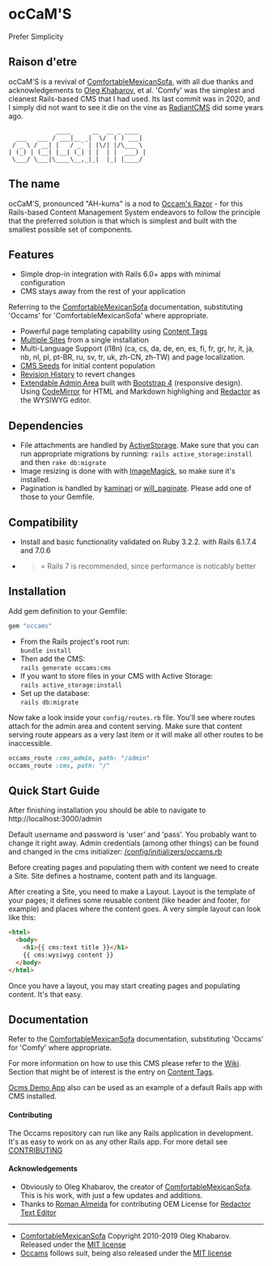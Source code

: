 # ocCaM'S

Prefer Simplicity

## Raison d'etre

ocCaM'S is a revival of [ComfortableMexicanSofa](https://github.com/comfy/comfortable-mexican-sofa), with all due thanks and acknowledgements to [Oleg Khabarov](https://github.com/GBH), et al. 'Comfy' was the simplest and cleanest Rails-based CMS that I had used. Its last commit was in 2020, and I simply did not want to see it die on the vine as [RadiantCMS](https://github.com/radiant/radiant) did some years ago.

```
             ____      __  __ _ ____
  ___   ___ / ___|__ _|  \/  ( ) ___|
 / _ \ / __| |   / _` | |\/| |/\___ \
| (_) | (__| |__| (_| | |  | |  ___) |
 \___/ \___|\____\__,_|_|  |_| |____/

``` 

## The name

ocCaM'S, pronounced "AH-kums" is a nod to [Occam's Razor](https://en.wikipedia.org/wiki/Occam%27s_razor) - for this Rails-based Content Management System endeavors to follow the principle that the preferred solution is that which is simplest and built with the smallest possible set of components.

## Features

* Simple drop-in integration with Rails 6.0+ apps with minimal configuration
* CMS stays away from the rest of your application

Referring to the [ComfortableMexicanSofa](https://github.com/comfy/comfortable-mexican-sofa) documentation, substituting 'Occams' for 'ComfortableMexicanSofa' where appropriate.

* Powerful page templating capability using [Content Tags](https://github.com/comfy/comfortable-mexican-sofa/wiki/Docs:-Content-Tags)
* [Multiple Sites](https://github.com/ocms/comfortable-mexican-sofa/wiki/Docs:-Sites) from a single installation
* Multi-Language Support (i18n) (ca, cs, da, de, en, es, fi, fr, gr, hr, it, ja, nb, nl, pl, pt-BR, ru, sv, tr, uk, zh-CN, zh-TW) and page localization.
* [CMS Seeds](https://github.com/comfy/comfortable-mexican-sofa/wiki/Docs:-CMS-Seeds) for initial content population
* [Revision History](https://github.com/comfy/comfortable-mexican-sofa/wiki/Docs:-Revisions) to revert changes
* [Extendable Admin Area](https://github.com/comfy/comfortable-mexican-sofa/wiki/HowTo:-Reusing-Admin-Area) built with [Bootstrap 4](http://getbootstrap.com) (responsive design). Using [CodeMirror](http://codemirror.net) for HTML and Markdown highlighing and [Redactor](http://imperavi.com/redactor) as the WYSIWYG editor.

## Dependencies

* File attachments are handled by [ActiveStorage](https://github.com/rails/rails/tree/master/activestorage). Make sure that you can run appropriate migrations by running: `rails active_storage:install` and then `rake db:migrate`
* Image resizing is done with with [ImageMagick](http://www.imagemagick.org/script/download.php), so make sure it's installed.
* Pagination is handled by [kaminari](https://github.com/amatsuda/kaminari) or [will_paginate](https://github.com/mislav/will_paginate). Please add one of those to your Gemfile.

## Compatibility

- Install and basic functionality validated on Ruby 3.2.2. with Rails 6.1.7.4 and 7.0.6
- >= Rails 7 is recommended, since performance is noticably better

## Installation

Add gem definition to your Gemfile:

```ruby
gem "occams"
```

* From the Rails project's root run:  
  `bundle install`
* Then add the CMS:  
  `rails generate occams:cms`
* If you want to store files in your CMS with Active Storage:  
  `rails active_storage:install`
* Set up the database:  
  `rails db:migrate`
    
Now take a look inside your `config/routes.rb` file. You'll see where routes attach for the admin area and content serving. Make sure that content serving route appears as a very last item or it will make all other routes to be inaccessible.

```ruby
occams_route :cms_admin, path: "/admin"
occams_route :cms, path: "/"
```

## Quick Start Guide

After finishing installation you should be able to navigate to http://localhost:3000/admin

Default username and password is 'user' and 'pass'. You probably want to change it right away. Admin credentials (among other things) can be found and changed in the cms initializer: [/config/initializers/occams.rb](https://github.com/avonderluft/occams/blob/main/config/initializers/occams.rb)

Before creating pages and populating them with content we need to create a Site. Site defines a hostname, content path and its language.

After creating a Site, you need to make a Layout. Layout is the template of your pages; it defines some reusable content (like header and footer, for example) and places where the content goes. A very simple layout can look like this:

```html
<html>
  <body>
    <h1>{{ cms:text title }}</h1>
    {{ cms:wysiwyg content }}
  </body>
</html>
```

Once you have a layout, you may start creating pages and populating content. It's that easy.

## Documentation

Refer to the [ComfortableMexicanSofa](https://github.com/comfy/comfortable-mexican-sofa) documentation, substituting 'Occams' for 'Comfy' where appropriate.

For more information on how to use this CMS please refer to the [Wiki](https://github.com/comfy/comfortable-mexican-sofa/wiki). Section that might be of interest is the entry
on [Content Tags](https://github.com/comfy/comfortable-mexican-sofa/wiki/Docs:-Content-Tags).

[Ocms Demo App](https://github.com/comfy/comfy-demo) also can be used as an
example of a default Rails app with CMS installed.

#### Contributing

The Occams repository can run like any Rails application in development. It's as easy to work on as any other Rails app.
For more detail see [CONTRIBUTING](CONTRIBUTING.md)

#### Acknowledgements

- Obviously to Oleg Khabarov, the creator of [ComfortableMexicanSofa](https://github.com/comfy/comfortable-mexican-sofa). This is his work, with just a few updates and additions.
- Thanks to [Roman Almeida](https://github.com/nasmorn) for contributing OEM License for [Redactor Text Editor](http://imperavi.com/redactor)

---
- [ComfortableMexicanSofa](https://github.com/comfy/comfortable-mexican-sofa) Copyright 2010-2019 Oleg Khabarov. Released under the [MIT license](LICENSE)
- [Occams](https://github.com/avonderluft/occams) follows suit, being also released under the [MIT license](LICENSE)
